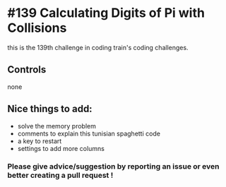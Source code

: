 # #139 Calculating Digits of Pi with Collisions

this is the 139th challenge in coding train's coding challenges.

## Controls

none

## Nice things to add: 

- solve the memory problem
- comments to explain this tunisian spaghetti code
- a key to restart
- settings to add more columns

### Please give advice/suggestion by reporting an issue or even better creating a pull request !